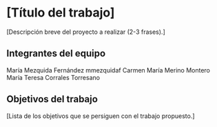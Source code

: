 # [Título del trabajo]

[Descripción breve del proyecto a realizar (2-3 frases).]

## Integrantes del equipo

María Mezquida Fernández mmezquidaf
Carmen María Merino Montero 
María Teresa Corrales Torresano

## Objetivos del trabajo

[Lista de los objetivos que se persiguen con el trabajo propuesto.]
